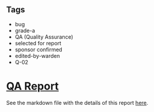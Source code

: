 ## Tags

- bug
- grade-a
- QA (Quality Assurance)
- selected for report
- sponsor confirmed
- edited-by-warden
- Q-02

# [QA Report](https://github.com/code-423n4/2023-05-xeth-findings/issues/20) 

See the markdown file with the details of this report [here](https://github.com/code-423n4/2023-05-xeth-findings/blob/main/data/adriro-Q.md).